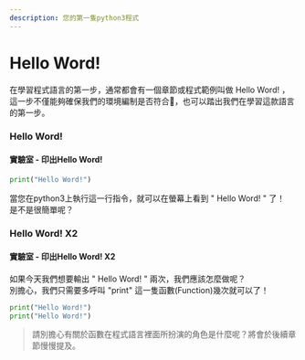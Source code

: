 ```yaml
---
description: 您的第一隻python3程式
---
```


# Hello Word!

在學習程式語言的第一步，通常都會有一個章節或程式範例叫做 Hello Word! ，這一步不僅能夠確保我們的環境編制是否符合，也可以踏出我們在學習這款語言的第一步。

### Hello Word!

#### 實驗室 - 印出Hello Word!

```python
print("Hello Word!")
```

當您在python3上執行這一行指令，就可以在螢幕上看到 " Hello Word! " 了！  
是不是很簡單呢？

### Hello Word! X2

#### 實驗室 - 印出Hello Word! X2

如果今天我們想要輸出 " Hello Word! "  兩次，我們應該怎麼做呢？  
別擔心，我們只需要多呼叫 "print" 這一隻函數\(Function\)幾次就可以了！

```python
print("Hello Word!")
print("Hello Word!")
```

> 請別擔心有關於函數在程式語言裡面所扮演的角色是什麼呢？將會於後續章節慢慢提及。



